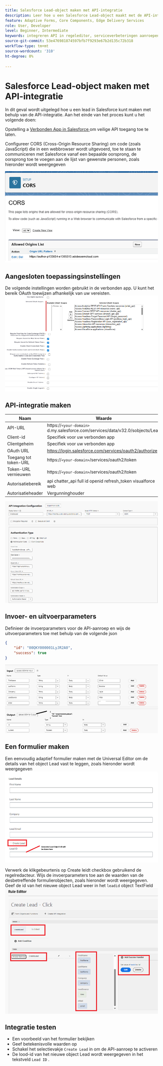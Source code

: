 ```yaml
---
title: Salesforce Lead-object maken met API-integratie
description: Leer hoe u een Salesforce Lead-object maakt met de API-integratie.
feature: Adaptive Forms, Core Components, Edge Delivery Services
role: User, Developer
level: Beginner, Intermediate
keywords: integreren API in regeleditor, serviceverbeteringen aanroepen
source-git-commit: 53e476981874597bfb7f9293e67b2d135c72b318
workflow-type: tm+mt
source-wordcount: '310'
ht-degree: 0%

---
```


# Salesforce Lead-object maken met API-integratie

In dit geval wordt uitgelegd hoe u een lead in Salesforce kunt maken met behulp van de API-integratie. Aan het einde van het proces kunt u het volgende doen:

Opstelling a [ Verbonden App in Salesforce ](https://help.salesforce.com/s/articleView?id=platform.ev_relay_create_connected_app.htm&type=5) om veilige API toegang toe te laten.

Configureer CORS (Cross-Origin Resource Sharing) om code (zoals JavaScript) die in een webbrowser wordt uitgevoerd, toe te staan te communiceren met Salesforce vanaf een bepaalde oorsprong, de oorsprong toe te voegen aan de lijst van gewenste personen, zoals hieronder wordt weergegeven

![ kurken ](assets/salesforce-cors.png)

## Aangesloten toepassingsinstellingen

De volgende instellingen worden gebruikt in de verbonden app. U kunt het bereik OAuth toewijzen afhankelijk van uw vereisten.
![ verbonden-app-montages ](assets/salesforce-connected-app-settings.png)

## API-integratie maken

| Naam | Waarde |
|--------------------------------|------------------|
| API-URL | https://`<your-domain>` d.my.salesforce.com/services/data/v32.0/sobjects/Lead |
| Client-id | Specifiek voor uw verbonden app |
| Clientgeheim | Specifiek voor uw verbonden app |
| OAuth URL | https://login.salesforce.com/services/oauth2/authorize |
| Toegang tot token-URL | https://`<your-domain>`/services/oauth2/token |
| Token-URL vernieuwen | https://`<your-domain>`/services/oauth2/token |
| Autorisatiebereik | api chatter_api full id openid refresh_token visualforce web |
| Autorisatieheader | Vergunninghouder |

![ api-integratie ](assets/salesforce-api-integration-create-lead.png)

## Invoer- en uitvoerparameters

Definieer de invoerparameters voor de API-aanroep en wijs de uitvoerparameters toe met behulp van de volgende json

```json
{
    "id": "00QKY000001LyJR2A0",
    "success": true
}
```

![ input-output ](assets/create-lead-api-integration-input-output.png)

## Een formulier maken

Een eenvoudig adaptief formulier maken met de Universal Editor om de details van het object Lead vast te leggen, zoals hieronder wordt weergegeven
![ lood-voorwerp-vorm ](assets/create-lead.png)

Verwerk de klikgebeurtenis op Create leidt checkbox gebruikend de regelredacteur. Wijs de invoerparameters toe aan de waarden van de desbetreffende formulierobjecten, zoals hieronder wordt weergegeven. Geef de id van het nieuwe object Lead weer in het `leadid` object TextField
![ regel-redacteur ](assets/create-leade-rule-editor.png)

## Integratie testen

- Een voorbeeld van het formulier bekijken
- Geef betekenisvolle waarden op
- Schakel het selectievakje `Create Lead` in om de API-aanroep te activeren
- De lood-id van het nieuwe object Lead wordt weergegeven in het tekstveld `Lead ID` .